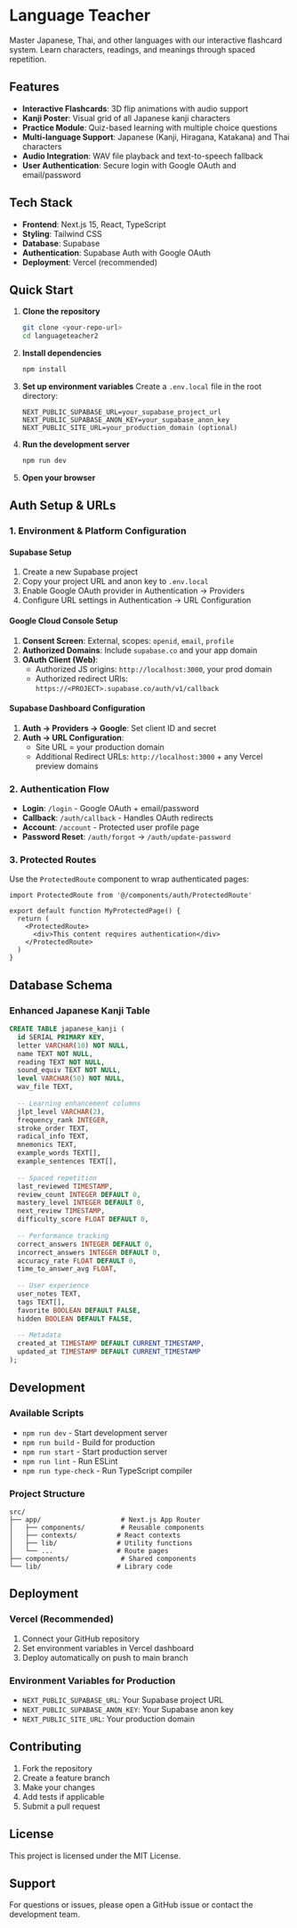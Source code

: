 # Language Teacher

Master Japanese, Thai, and other languages with our interactive flashcard system. Learn characters, readings, and meanings through spaced repetition.

## Features

- **Interactive Flashcards**: 3D flip animations with audio support
- **Kanji Poster**: Visual grid of all Japanese kanji characters
- **Practice Module**: Quiz-based learning with multiple choice questions
- **Multi-language Support**: Japanese (Kanji, Hiragana, Katakana) and Thai characters
- **Audio Integration**: WAV file playback and text-to-speech fallback
- **User Authentication**: Secure login with Google OAuth and email/password

## Tech Stack

- **Frontend**: Next.js 15, React, TypeScript
- **Styling**: Tailwind CSS
- **Database**: Supabase
- **Authentication**: Supabase Auth with Google OAuth
- **Deployment**: Vercel (recommended)

## Quick Start

1. **Clone the repository**
   ```bash
   git clone <your-repo-url>
   cd languageteacher2
   ```

2. **Install dependencies**
   ```bash
   npm install
   ```

3. **Set up environment variables**
   Create a `.env.local` file in the root directory:
   ```env
   NEXT_PUBLIC_SUPABASE_URL=your_supabase_project_url
   NEXT_PUBLIC_SUPABASE_ANON_KEY=your_supabase_anon_key
   NEXT_PUBLIC_SITE_URL=your_production_domain (optional)
   ```

4. **Run the development server**
   ```bash
   npm run dev
   ```

5. **Open your browser**

## Auth Setup & URLs

### 1. Environment & Platform Configuration

#### Supabase Setup
1. Create a new Supabase project
2. Copy your project URL and anon key to `.env.local`
3. Enable Google OAuth provider in Authentication → Providers
4. Configure URL settings in Authentication → URL Configuration

#### Google Cloud Console Setup
1. **Consent Screen**: External, scopes: `openid`, `email`, `profile`
2. **Authorized Domains**: Include `supabase.co` and your app domain
3. **OAuth Client (Web)**:
   - Authorized JS origins: `http://localhost:3000`, your prod domain
   - Authorized redirect URIs: `https://<PROJECT>.supabase.co/auth/v1/callback`

#### Supabase Dashboard Configuration
1. **Auth → Providers → Google**: Set client ID and secret
2. **Auth → URL Configuration**:
   - Site URL = your production domain
   - Additional Redirect URLs: `http://localhost:3000` + any Vercel preview domains

### 2. Authentication Flow

- **Login**: `/login` - Google OAuth + email/password
- **Callback**: `/auth/callback` - Handles OAuth redirects
- **Account**: `/account` - Protected user profile page
- **Password Reset**: `/auth/forgot` → `/auth/update-password`

### 3. Protected Routes

Use the `ProtectedRoute` component to wrap authenticated pages:
```tsx
import ProtectedRoute from '@/components/auth/ProtectedRoute'

export default function MyProtectedPage() {
  return (
    <ProtectedRoute>
      <div>This content requires authentication</div>
    </ProtectedRoute>
  )
}
```

## Database Schema

### Enhanced Japanese Kanji Table
```sql
CREATE TABLE japanese_kanji (
  id SERIAL PRIMARY KEY,
  letter VARCHAR(10) NOT NULL,
  name TEXT NOT NULL,
  reading TEXT NOT NULL,
  sound_equiv TEXT NOT NULL,
  level VARCHAR(50) NOT NULL,
  wav_file TEXT,
  
  -- Learning enhancement columns
  jlpt_level VARCHAR(2),
  frequency_rank INTEGER,
  stroke_order TEXT,
  radical_info TEXT,
  mnemonics TEXT,
  example_words TEXT[],
  example_sentences TEXT[],
  
  -- Spaced repetition
  last_reviewed TIMESTAMP,
  review_count INTEGER DEFAULT 0,
  mastery_level INTEGER DEFAULT 0,
  next_review TIMESTAMP,
  difficulty_score FLOAT DEFAULT 0,
  
  -- Performance tracking
  correct_answers INTEGER DEFAULT 0,
  incorrect_answers INTEGER DEFAULT 0,
  accuracy_rate FLOAT DEFAULT 0,
  time_to_answer_avg FLOAT,
  
  -- User experience
  user_notes TEXT,
  tags TEXT[],
  favorite BOOLEAN DEFAULT FALSE,
  hidden BOOLEAN DEFAULT FALSE,
  
  -- Metadata
  created_at TIMESTAMP DEFAULT CURRENT_TIMESTAMP,
  updated_at TIMESTAMP DEFAULT CURRENT_TIMESTAMP
);
```

## Development

### Available Scripts
- `npm run dev` - Start development server
- `npm run build` - Build for production
- `npm run start` - Start production server
- `npm run lint` - Run ESLint
- `npm run type-check` - Run TypeScript compiler

### Project Structure
```
src/
├── app/                    # Next.js App Router
│   ├── components/         # Reusable components
│   ├── contexts/          # React contexts
│   ├── lib/               # Utility functions
│   └── ...                # Route pages
├── components/             # Shared components
└── lib/                   # Library code
```

## Deployment

### Vercel (Recommended)
1. Connect your GitHub repository
2. Set environment variables in Vercel dashboard
3. Deploy automatically on push to main branch

### Environment Variables for Production
- `NEXT_PUBLIC_SUPABASE_URL`: Your Supabase project URL
- `NEXT_PUBLIC_SUPABASE_ANON_KEY`: Your Supabase anon key
- `NEXT_PUBLIC_SITE_URL`: Your production domain

## Contributing

1. Fork the repository
2. Create a feature branch
3. Make your changes
4. Add tests if applicable
5. Submit a pull request

## License

This project is licensed under the MIT License.

## Support

For questions or issues, please open a GitHub issue or contact the development team.
